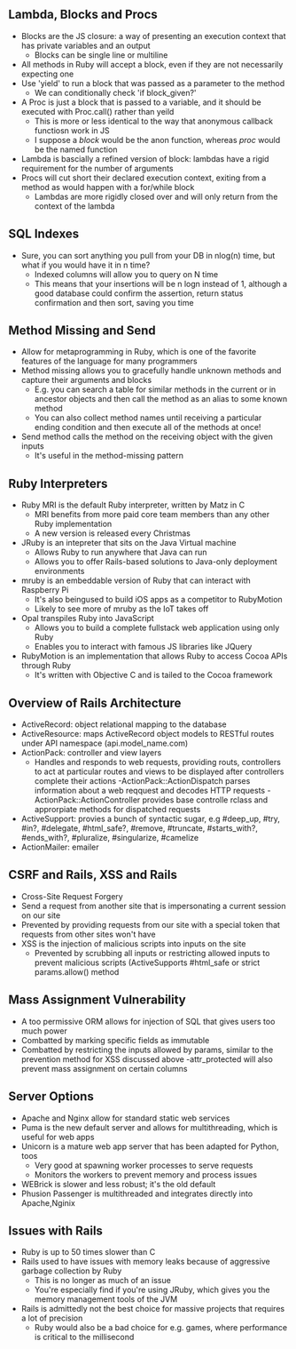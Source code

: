 ## Lambda, Blocks and Procs

- Blocks are the JS closure: a way of presenting an execution context that has private variables and an output
    - Blocks can be single line or multiline
- All methods in Ruby will accept a block, even if they are not necessarily expecting one
- Use 'yield' to run a block that was passed as a parameter to the method
    - We can conditionally check 'if block_given?'
- A Proc is just a block that is passed to a variable, and it should be executed with Proc.call() rather than yeild
    - This is more or less identical to the way that anonymous callback functiosn work in JS
    - I suppose a _block_ would be the anon function, whereas _proc_ would be the named function
- Lambda is bascially a refined version of block: lambdas have a rigid requirement for the number of arguments
- Procs will cut short their declared execution context, exiting from a method as would happen with a for/while block
    - Lambdas are more rigidly closed over and will only return from the context of the lambda

## SQL Indexes

- Sure, you can sort anything you pull from your DB in nlog(n) time, but what if you would have it in n time?
    - Indexed columns will allow you to query on N time
    - This means that your insertions will be n logn instead of 1, although a good database could confirm the assertion, return status confirmation and then sort, saving you time

## Method Missing and Send

- Allow for metaprogramming in Ruby, which is one of the favorite features of the language for many programmers
- Method missing allows you to gracefully handle unknown methods and capture their arguments and blocks
    - E.g. you can search a table for similar methods in the current or in ancestor objects and then call the method as an alias to some known method
    - You can also collect method names until receiving a particular ending condition and then execute all of the methods at once!
- Send method calls the method on the receiving object with the given inputs
    - It's useful in the method-missing pattern

## Ruby Interpreters

- Ruby MRI is the default Ruby interpreter, written by Matz in C
    - MRI benefits from more paid core team members than any other Ruby implementation
    - A new version is released every Christmas
- JRuby is an intepreter that sits on the Java Virtual machine
    - Allows Ruby to run anywhere that Java can run
    - Allows you to offer Rails-based solutions to Java-only deployment environments
- mruby is an embeddable version of Ruby that can interact with Raspberry Pi
    - It's also beingused to build iOS apps as a competitor to RubyMotion
    - Likely to see more of mruby as the IoT takes off
- Opal transpiles Ruby into JavaScript
    - Allows you to build a complete fullstack web application using only Ruby
    - Enables you to interact with famous JS libraries like JQuery
- RubyMotion is an implementation that allows Ruby to access Cocoa APIs through Ruby
    - It's written with Objective C and is tailed to the Cocoa framework

## Overview of Rails Architecture

- ActiveRecord: object relational mapping to the database
- ActiveResource: maps ActiveRecord object models to RESTful routes under API namespace (api.model_name.com)
- ActionPack: controller and view layers 
    - Handles and responds to web requests, providing routs, controllers to act at particular routes and views to be displayed after controllers complete their actions
    -ActionPack::ActionDispatch parses information about a web reqquest and decodes HTTP requests
    -ActionPack::ActionController provides base controlle rclass and approrpiate methods for dispatched requests
- ActiveSupport: provies a bunch of syntactic sugar, e.g #deep_up, #try, #in?, #delegate, #html_safe?, #remove, #truncate, #starts_with?, #ends_with?, #pluralize, #singularize, #camelize
- ActionMailer: emailer

## CSRF and Rails, XSS and Rails

- Cross-Site Request Forgery
- Send a request from another site that is impersonating a current session on our site
- Prevented by providing requests from our site with a special token that requests from other sites won't have
- XSS is the injection of malicious scripts into inputs on the site
    - Prevented by scrubbing all inputs or restricting allowed inputs to prevent malicious scripts (ActiveSupports #html_safe or strict params.allow() method

## Mass Assignment Vulnerability

- A too permissive ORM allows for injection of SQL that gives users too much power
- Combatted by marking specific fields as immutable
- Combatted by restricting the inputs allowed by params, similar to the prevention method for XSS discussed above
-attr_protected will also prevent mass assignment on certain columns

## Server Options

- Apache and Nginx allow for standard static web services
- Puma is the new default server and allows for multithreading, which is useful for web apps
- Unicorn is a mature web app server that has been adapted for Python, toos
    - Very good at spawning worker processes to serve requests
    - Monitors the workers to prevent memory and process issues
- WEBrick is slower and less robust; it's the old default
- Phusion Passenger is multithreaded and integrates directly into Apache,Nginix

## Issues with Rails

- Ruby is up to 50 times slower than C
- Rails used to have issues with memory leaks because of aggressive garbage collection by Ruby
    - This is no longer as much of an issue
    - You're especially find if you're using JRuby, which gives you the memory management tools of the JVM
- Rails is admittedly not the best choice for massive projects that requires a lot of precision
    - Ruby would also be a bad choice for e.g. games, where performance is critical to the millisecond


